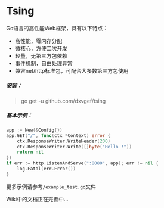# Tsing

Go语言的高性能Web框架，具有以下特点：
- 高性能，零内存分配
- 微核心，方便二次开发
- 轻量，无第三方包依赖
- 事件机制，自由处理异常
- 兼容net/http标准包，可配合大多数第三方包使用

##### 安装：
> go get -u github.com/dxvgef/tsing


##### 基本示例：

```go
app := New(&Config{})
app.GET("/", func(ctx *Context) error {
    ctx.ResponseWriter.WriteHeader(200)
    ctx.ResponseWriter.Write([]byte("Hello !"))
    return nil
})
if err := http.ListenAndServe(":8080", app); err != nil {
    log.Fatal(err.Error())
}
```

更多示例请参考`/example_test.go`文件

Wiki中的文档正在完善中...